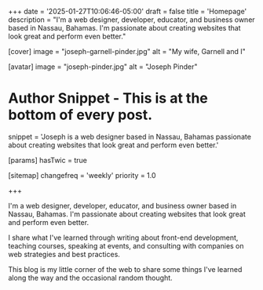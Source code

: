 +++
date = '2025-01-27T10:06:46-05:00'
draft = false
title = 'Homepage'
description = "I'm a web designer, developer, educator, and business owner based in Nassau, Bahamas. I'm passionate about creating websites that look great and perform even better."

[cover]
  image = "joseph-garnell-pinder.jpg"
  alt = "My wife, Garnell and I"

[avatar]
  image = "joseph-pinder.jpg"
  alt = "Joseph Pinder"
  # Author Snippet - This is at the bottom of every post.
  snippet = 'Joseph is a web designer based in Nassau, Bahamas passionate about creating websites that look great and perform even better.'

[params]
  hasTwic = true

[sitemap]
  changefreq = 'weekly'
  priority = 1.0

+++

I'm a web designer, developer, educator, and business owner based in Nassau, Bahamas. I'm passionate about creating websites that look great and perform even better.

I share what I've learned through writing about front-end development, teaching courses, speaking at events, and consulting with companies on web strategies and best practices.

This blog is my little corner of the web to share some things I've learned along the way and the occasional random thought.